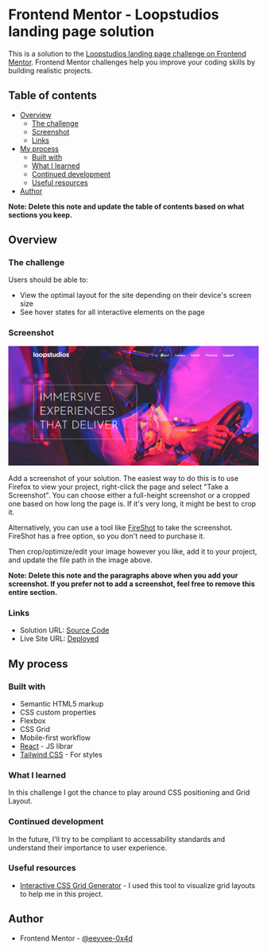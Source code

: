 # Frontend Mentor - Loopstudios landing page solution

This is a solution to the [Loopstudios landing page challenge on Frontend Mentor](https://www.frontendmentor.io/challenges/loopstudios-landing-page-N88J5Onjw). Frontend Mentor challenges help you improve your coding skills by building realistic projects. 

## Table of contents

- [Overview](#overview)
  - [The challenge](#the-challenge)
  - [Screenshot](#screenshot)
  - [Links](#links)
- [My process](#my-process)
  - [Built with](#built-with)
  - [What I learned](#what-i-learned)
  - [Continued development](#continued-development)
  - [Useful resources](#useful-resources)
- [Author](#author)

**Note: Delete this note and update the table of contents based on what sections you keep.**

## Overview

### The challenge

Users should be able to:

- View the optimal layout for the site depending on their device's screen size
- See hover states for all interactive elements on the page

### Screenshot

![Screenshot](https://github.com/eeyvee-0x4d/fmentor-loopstudios-landing-page/blob/9d82cbc6d90c8c638211111239f482474977aabb/Screenshot%202023-03-10%20at%2014-23-57%20Frontend%20Mentor%20Loopstudios%20landing%20page.png)

Add a screenshot of your solution. The easiest way to do this is to use Firefox to view your project, right-click the page and select "Take a Screenshot". You can choose either a full-height screenshot or a cropped one based on how long the page is. If it's very long, it might be best to crop it.

Alternatively, you can use a tool like [FireShot](https://getfireshot.com/) to take the screenshot. FireShot has a free option, so you don't need to purchase it. 

Then crop/optimize/edit your image however you like, add it to your project, and update the file path in the image above.

**Note: Delete this note and the paragraphs above when you add your screenshot. If you prefer not to add a screenshot, feel free to remove this entire section.**

### Links

- Solution URL: [Source Code]([https://your-solution-url.com](https://github.com/eeyvee-0x4d/fmentor-loopstudios-landing-page))
- Live Site URL: [Deployed]([https://your-live-site-url.com](https://profound-puppy-4b1cd7.netlify.app/))

## My process

### Built with

- Semantic HTML5 markup
- CSS custom properties
- Flexbox
- CSS Grid
- Mobile-first workflow
- [React](https://reactjs.org/) - JS librar
- [Tailwind CSS](https://tailwindcss.com/) - For styles

### What I learned

In this challenge I got the chance to play around CSS positioning and Grid Layout.

### Continued development

In the future, I'll try to be compliant to accessability standards and understand their importance to user experience.

### Useful resources

- [Interactive CSS Grid Generator](https://grid.layoutit.com/) - I used this tool to visualize grid layouts to help me in this project.

## Author

- Frontend Mentor - [@eeyvee-0x4d]([https://www.frontendmentor.io/profile/yourusername](https://www.frontendmentor.io/profile/eeyvee-0x4d))

